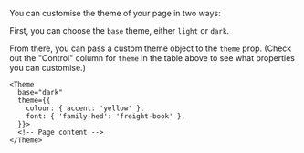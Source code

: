 You can customise the theme of your page in two ways:

First, you can choose the `base` theme, either `light` or `dark`.

From there, you can pass a custom theme object to the `theme` prop. (Check out the "Control" column for `theme` in the table above to see what properties you can customise.)

```svelte
<Theme
  base="dark"
  theme={{
    colour: { accent: 'yellow' },
    font: { 'family-hed': 'freight-book' },
  }}>
  <!-- Page content -->
</Theme>
```

